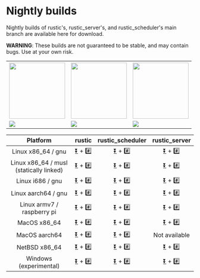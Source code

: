 # Nightly builds

Nightly builds of rustic's, rustic_server's, and rustic_scheduler's main branch
are available here for download.

**WARNING**: These builds are not guaranteed to be stable, and may contain bugs.
Use at your own risk.

<table>
<tbody>
<tr><th><img src="https://media.githubusercontent.com/media/rustic-rs/assets/main/logos/readme_header.png" height="150" /></th><th> <img src="https://media.githubusercontent.com/media/rustic-rs/assets/main/logos/readme_header_scheduler.png" height="150" /></th><th><img src="https://media.githubusercontent.com/media/rustic-rs/assets/main/logos/readme_header_server.png" height="150" /></th>
</tr>
<tr>
<td><a href="https://github.com/rustic-rs/rustic/actions/workflows/nightly.yml"><img src="https://github.com/rustic-rs/rustic/actions/workflows/nightly.yml/badge.svg" /></td><td><a href="https://github.com/rustic-rs/rustic_scheduler/actions/workflows/nightly.yml"><img src="https://github.com/rustic-rs/rustic_scheduler/actions/workflows/nightly.yml/badge.svg" /></a></td> <td><a href="https://github.com/rustic-rs/rustic_server/actions/workflows/nightly.yml"><img src="https://github.com/rustic-rs/rustic_server/actions/workflows/nightly.yml/badge.svg" /></a></td>
</tr>
</tbody>
</table>

|                Platform                 |                                                                                                                rustic                                                                                                                 |                                                                                                                               rustic_scheduler                                                                                                                                |                                                                                                                             rustic_server                                                                                                                              |
| :-------------------------------------: | :-----------------------------------------------------------------------------------------------------------------------------------------------------------------------------------------------------------------------------------: | :---------------------------------------------------------------------------------------------------------------------------------------------------------------------------------------------------------------------------------------------------------------------------: | :--------------------------------------------------------------------------------------------------------------------------------------------------------------------------------------------------------------------------------------------------------------------: |
|           Linux x86_64 / gnu            |      [⏬](https://github.com/rustic-rs/nightly/raw/main/rustic/rustic-nightly-x86_64-unknown-linux-gnu.tar.gz) + [#️⃣](https://github.com/rustic-rs/nightly/raw/main/rustic/rustic-nightly-x86_64-unknown-linux-gnu.tar.gz.sha256)      |      [⏬](https://github.com/rustic-rs/nightly/raw/main/rustic_scheduler/rustic-scheduler-nightly-x86_64-unknown-linux-gnu.tar.gz) + [#️⃣](https://github.com/rustic-rs/nightly/raw/main/rustic_scheduler/rustic-scheduler-nightly-x86_64-unknown-linux-gnu.tar.gz.sha256)      |        [⏬](https://github.com/rustic-rs/nightly/raw/main/rustic_server/rustic-server-nightly-x86_64-unknown-linux-gnu.tar.gz) + [#️⃣](https://github.com/rustic-rs/nightly/raw/main/rustic_server/rustic-server-nightly-x86_64-unknown-linux-gnu.tar.gz.sha256)         |
| Linux x86_64 / musl (statically linked) |     [⏬](https://github.com/rustic-rs/nightly/raw/main/rustic/rustic-nightly-x86_64-unknown-linux-musl.tar.gz) + [#️⃣](https://github.com/rustic-rs/nightly/raw/main/rustic/rustic-nightly-x86_64-unknown-linux-musl.tar.gz.sha256)     |     [⏬](https://github.com/rustic-rs/nightly/raw/main/rustic_scheduler/rustic-scheduler-nightly-x86_64-unknown-linux-musl.tar.gz) + [#️⃣](https://github.com/rustic-rs/nightly/raw/main/rustic_scheduler/rustic-scheduler-nightly-x86_64-unknown-linux-musl.tar.gz.sha256)     |       [⏬](https://github.com/rustic-rs/nightly/raw/main/rustic_server/rustic-server-nightly-x86_64-unknown-linux-musl.tar.gz) + [#️⃣](https://github.com/rustic-rs/nightly/raw/main/rustic_server/rustic-server-nightly-x86_64-unknown-linux-musl.tar.gz.sha256)        |
|            Linux i686 / gnu             |        [⏬](https://github.com/rustic-rs/nightly/raw/main/rustic/rustic-nightly-i686-unknown-linux-gnu.tar.gz) + [#️⃣](https://github.com/rustic-rs/nightly/raw/main/rustic/rustic-nightly-i686-unknown-linux-gnu.tar.gz.sha256)        |        [⏬](https://github.com/rustic-rs/nightly/raw/main/rustic_scheduler/rustic-scheduler-nightly-i686-unknown-linux-gnu.tar.gz) + [#️⃣](https://github.com/rustic-rs/nightly/raw/main/rustic_scheduler/rustic-scheduler-nightly-i686-unknown-linux-gnu.tar.gz.sha256)        |          [⏬](https://github.com/rustic-rs/nightly/raw/main/rustic_server/rustic-server-nightly-i686-unknown-linux-gnu.tar.gz) + [#️⃣](https://github.com/rustic-rs/nightly/raw/main/rustic_server/rustic-server-nightly-i686-unknown-linux-gnu.tar.gz.sha256)           |
|           Linux aarch64 / gnu           |     [⏬](https://github.com/rustic-rs/nightly/raw/main/rustic/rustic-nightly-aarch64-unknown-linux-gnu.tar.gz) + [#️⃣](https://github.com/rustic-rs/nightly/raw/main/rustic/rustic-nightly-aarch64-unknown-linux-gnu.tar.gz.sha256)     |     [⏬](https://github.com/rustic-rs/nightly/raw/main/rustic_scheduler/rustic-scheduler-nightly-aarch64-unknown-linux-gnu.tar.gz) + [#️⃣](https://github.com/rustic-rs/nightly/raw/main/rustic_scheduler/rustic-scheduler-nightly-aarch64-unknown-linux-gnu.tar.gz.sha256)     |       [⏬](https://github.com/rustic-rs/nightly/raw/main/rustic_server/rustic-server-nightly-aarch64-unknown-linux-gnu.tar.gz) + [#️⃣](https://github.com/rustic-rs/nightly/raw/main/rustic_server/rustic-server-nightly-aarch64-unknown-linux-gnu.tar.gz.sha256)        |
|       Linux armv7 / raspberry pi        | [⏬](https://github.com/rustic-rs/nightly/raw/main/rustic/rustic-nightly-armv7-unknown-linux-gnueabihf.tar.gz) + [#️⃣](https://github.com/rustic-rs/nightly/raw/main/rustic/rustic-nightly-armv7-unknown-linux-gnueabihf.tar.gz.sha256) | [⏬](https://github.com/rustic-rs/nightly/raw/main/rustic_scheduler/rustic-scheduler-nightly-armv7-unknown-linux-gnueabihf.tar.gz) + [#️⃣](https://github.com/rustic-rs/nightly/raw/main/rustic_scheduler/rustic-scheduler-nightly-armv7-unknown-linux-gnueabihf.tar.gz.sha256) |   [⏬](https://github.com/rustic-rs/nightly/raw/main/rustic_server/rustic-server-nightly-armv7-unknown-linux-gnueabihf.tar.gz) + [#️⃣](https://github.com/rustic-rs/nightly/raw/main/rustic_server/rustic-server-nightly-armv7-unknown-linux-gnueabihf.tar.gz.sha256)    |
|              MacOS x86_64               |           [⏬](https://github.com/rustic-rs/nightly/raw/main/rustic/rustic-nightly-x86_64-apple-darwin.tar.gz) + [#️⃣](https://github.com/rustic-rs/nightly/raw/main/rustic/rustic-nightly-x86_64-apple-darwin.tar.gz.sha256)           |           [⏬](https://github.com/rustic-rs/nightly/raw/main/rustic_scheduler/rustic-scheduler-nightly-x86_64-apple-darwin.tar.gz) + [#️⃣](https://github.com/rustic-rs/nightly/raw/main/rustic_scheduler/rustic-scheduler-nightly-x86_64-apple-darwin.tar.gz.sha256)           |             [⏬](https://github.com/rustic-rs/nightly/raw/main/rustic_server/rustic-server-nightly-x86_64-apple-darwin.tar.gz) + [#️⃣](https://github.com/rustic-rs/nightly/raw/main/rustic_server/rustic-server-nightly-x86_64-apple-darwin.tar.gz.sha256)              |
|              MacOS aarch64              |          [⏬](https://github.com/rustic-rs/nightly/raw/main/rustic/rustic-nightly-aarch64-apple-darwin.tar.gz) + [#️⃣](https://github.com/rustic-rs/nightly/raw/main/rustic/rustic-nightly-aarch64-apple-darwin.tar.gz.sha256)          |          [⏬](https://github.com/rustic-rs/nightly/raw/main/rustic_scheduler/rustic-scheduler-nightly-aarch64-apple-darwin.tar.gz) + [#️⃣](https://github.com/rustic-rs/nightly/raw/main/rustic_scheduler/rustic-scheduler-nightly-aarch64-apple-darwin.tar.gz.sha256)          | <!-- [⏬](https://github.com/rustic-rs/nightly/raw/main/rustic_server/rustic-server-nightly-aarch64-apple-darwin.tar.gz) + [#️⃣](https://github.com/rustic-rs/nightly/raw/main/rustic_server/rustic-server-nightly-aarch64-apple-darwin.tar.gz.sha256) --> Not available |
|              NetBSD x86_64              |         [⏬](https://github.com/rustic-rs/nightly/raw/main/rustic/rustic-nightly-x86_64-unknown-netbsd.tar.gz) + [#️⃣](https://github.com/rustic-rs/nightly/raw/main/rustic/rustic-nightly-x86_64-unknown-netbsd.tar.gz.sha256)         |         [⏬](https://github.com/rustic-rs/nightly/raw/main/rustic_scheduler/rustic-scheduler-nightly-x86_64-unknown-netbsd.tar.gz) + [#️⃣](https://github.com/rustic-rs/nightly/raw/main/rustic_scheduler/rustic-scheduler-nightly-x86_64-unknown-netbsd.tar.gz.sha256)         |           [⏬](https://github.com/rustic-rs/nightly/raw/main/rustic_server/rustic-server-nightly-x86_64-unknown-netbsd.tar.gz) + [#️⃣](https://github.com/rustic-rs/nightly/raw/main/rustic_server/rustic-server-nightly-x86_64-unknown-netbsd.tar.gz.sha256)            |
|         Windows (experimental)          |        [⏬](https://github.com/rustic-rs/nightly/raw/main/rustic/rustic-nightly-x86_64-pc-windows-msvc.tar.gz) + [#️⃣](https://github.com/rustic-rs/nightly/raw/main/rustic/rustic-nightly-x86_64-pc-windows-msvc.tar.gz.sha256)        |        [⏬](https://github.com/rustic-rs/nightly/raw/main/rustic_scheduler/rustic-scheduler-nightly-x86_64-pc-windows-msvc.tar.gz) + [#️⃣](https://github.com/rustic-rs/nightly/raw/main/rustic_scheduler/rustic-scheduler-nightly-x86_64-pc-windows-msvc.tar.gz.sha256)        |          [⏬](https://github.com/rustic-rs/nightly/raw/main/rustic_server/rustic-server-nightly-x86_64-pc-windows-msvc.tar.gz) + [#️⃣](https://github.com/rustic-rs/nightly/raw/main/rustic_server/rustic-server-nightly-x86_64-pc-windows-msvc.tar.gz.sha256)           |
